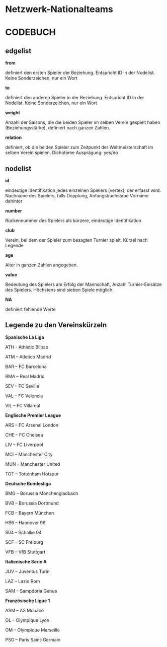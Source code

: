 # Netzwerk-Nationalteams
# CODEBUCH							
											
## edgelist ##					

**from**	

definiert den ersten Spieler der Beziehung. Entspricht ID in der Nodelist. Keine Sonderzeichen, nur ein Wort						

**to**	 	

definiert den anderen Spieler in der Beziehung. Entspricht ID in der Nodelist. Keine Sonderzeichen, nur ein Wort 						

**weight**	

Anzahl der Saisons, die die beiden Spieler im selben Verein gespielt haben (Beziehungsstärke), definiert nach ganzen Zahlen.	

**relation**	

definiert, ob die beiden Spieler zum Zeitpunkt der Weltmeisterschaft im selben Verein spielen. Dichotome Ausprägung: yes/no						

## nodelist ##

**id**		

eindeutige Identifikation jedes einzelnen Spielers (vertex), der erfasst wird. Nachname des Spielers, falls Dopplung, Anfangsbuchstabe Vorname dahinter 			

**number**	

Rückennummer des Spielers als kürzere, eindeutige Identifikation						

**club**	

Verein, bei dem der Spieler zum besagten Turnier spielt. Kürzel nach Legende						

**age**		

Alter in ganzen Zahlen angegeben.						

**value**	

Bedeutung des Spielers am Erfolg der Mannschaft, Anzahl Turnier-Einsätze des Spielers. Höchstens sind sieben Spiele möglich.						
							
**NA**		

definiert fehlende Werte						
							
## Legende zu den Vereinskürzeln ##

**Spanische La Liga**

ATH - Athletic Bilbao

ATM – Atletico Madrid

BAR – FC Barcelona

RMA – Real Madrid

SEV – FC Sevilla

VAL – FC Valencia

VIL – FC Villareal


**Englische Premier League**

ARS – FC Arsenal London

CHE – FC Chelsea

LIV – FC Liverpool 

MCI – Manchester City

MUN – Manchester United 

TOT – Tottenham Hotspur


**Deutsche Bundesliga**

BMG – Borussia Mönchengladbach

BVB – Borussia Dortmund

FCB – Bayern München

H96 – Hannover 96

S04 – Schalke 04

SCF – SC Freiburg

VFB – VfB Stuttgart


**Italienische Serie A**

JUV – Juventus Turin

LAZ – Lazio Rom

SAM – Sampdoria Genua


**Französische Ligue 1**

ASM – AS Monaco

OL – Olympique Lyon 

OM – Olympique Marseille

PSG – Paris Saint-Germain
